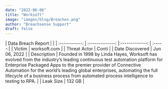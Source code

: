 ```yaml
---
date: "2022-06-06"
title: "Worksoft"
image: "images/blog/Breaches.png"
author: "Breachsense Support"
draft: false
---
```


| Data Breach Report         |              | 
| :-----------: | :-------------:   |:-------------:    | :-----:|
| Victim    | worksoft.com      | 
| Threat Actor    | Conti      | 
| Date Discovered    | Jun 06, 2022      | 
| Description    |  Founded in 1998 by Linda Hayes, Worksoft has evolved from the industry’s leading continuous test automation platform for Enterprise Packaged Apps to the premier provider of Connective Automation for the world’s leading global enterprises, automating the full lifecycle of a business process from automated process intelligence to testing to RPA.     | 
| Leak Size    | 132 GB      | 


